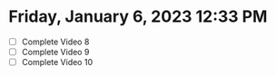 # Friday, January  6, 2023 12:33 PM
- [ ] Complete Video 8
- [ ] Complete Video 9
- [ ] Complete Video 10